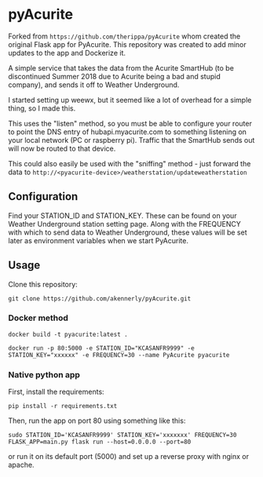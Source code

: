# pyAcurite

Forked from `https://github.com/therippa/pyAcurite` whom created the original Flask app for PyAcurite. This repository was created to add minor updates to the app and Dockerize it.

A simple service that takes the data from the Acurite SmartHub (to be discontinued Summer 2018 due to Acurite being a bad and stupid company), and sends it off to Weather Underground.

I started setting up weewx, but it seemed like a lot of overhead for a simple thing, so I made this.

This uses the "listen" method, so you must be able to configure your router to point the DNS entry of hubapi.myacurite.com to something listening on your local network (PC or raspberry pi).  Traffic that the SmartHub sends out will now be routed to that device.

This could also easily be used with the "sniffing" method - just forward the data to `http://<pyacurite-device>/weatherstation/updateweatherstation`

## Configuration

Find your STATION_ID and STATION_KEY.  These can be found on your Weather Underground station setting page.  Along with the FREQUENCY with which to send data to Weather Underground, these values will be set later as environment variables when we start PyAcurite.

## Usage

Clone this repository:

`git clone https://github.com/akennerly/pyAcurite.git`

### Docker method

`docker build -t pyacurite:latest .`

`docker run -p 80:5000 -e STATION_ID="KCASANFR9999" -e STATION_KEY="xxxxxx" -e FREQUENCY=30 --name PyAcurite pyacurite`

### Native python app

First, install the requirements:

`pip install -r requirements.txt`

Then, run the app on port 80 using something like this:

`sudo STATION_ID='KCASANFR9999' STATION_KEY='xxxxxxx' FREQUENCY=30 FLASK_APP=main.py flask run --host=0.0.0.0 --port=80`

or run it on its default port (5000) and set up a reverse proxy with nginx or apache.
